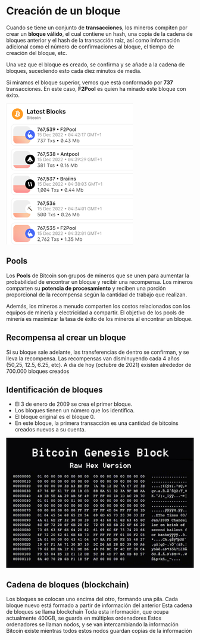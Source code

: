 # Creación de un bloque

Cuando se tiene un conjunto de **transacciones**, los mineros compiten por crear un **bloque válido**, el cual contiene un hash, una copia de la cadena de bloques anterior y el hash de la transacción raíz, así como información adicional como el número de confirmaciones al bloque, el tiempo de creación del bloque, etc.

Una vez que el bloque es creado, se confirma y se añade a la cadena de bloques, sucediendo esto cada diez minutos de media.

Si miramos el bloque superior, vemos que está conformado por **737** transacciones. En este caso, **F2Pool** es quien ha minado este bloque con éxito.

![imagen](img/2022-12-15-17-22-55.png)

## Pools

Los **Pools** de Bitcoin son grupos de mineros que se unen para aumentar la probabilidad de encontrar un bloque y recibir una recompensa. Los mineros comparten su **potencia de procesamiento** y reciben una porción proporcional de la recompensa según la cantidad de trabajo que realizan.

Además, los mineros a menudo comparten los costos relacionados con los equipos de minería y electricidad a compartir. El objetivo de los pools de minería es maximizar la tasa de éxito de los mineros al encontrar un bloque.

## Recompensa al crear un bloque

Si su bloque sale adelante, las transferencias de dentro se confirman, y se lleva la recompensa.
Las recompensas van disminuyendo cada 4 años (50,25, 12.5, 6.25, etc).
A día de hoy (octubre de 2021) existen alrededor de 700.000 bloques creados

## Identificación de bloques

- El 3 de enero de 2009 se crea el primer bloque.
- Los bloques tienen un número que los identifica.
- El bloque original es el bloque 0.
- En este bloque, la primera transacción es una cantidad de bitcoins creados nuevos a su cuenta.

![imagen](img/2022-11-06-22-55-15.png)

## Cadena de bloques (blockchain)

Los bloques se colocan uno encima del otro, formando una pila.
Cada bloque nuevo está formado a partir de información del anterior
Esta cadena de bloques se llama blockchain
Toda esta información, que ocupa actualmente 400GB, se guarda en múltiples ordenadores
Estos ordenadores se llaman nodos, y se van intercambiando la información
Bitcoin existe mientras todos estos nodos guardan copias de la información
